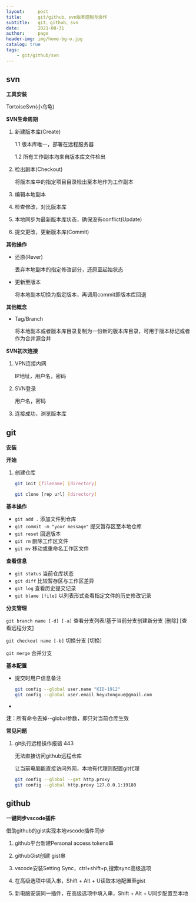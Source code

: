 ```yaml
---
layout:     post
title:      git/github、svn版本控制与协作
subtitle:   git、github、svn
date:       2021-08-31
author:     page
header-img: img/home-bg-o.jpg
catalog: true
tags:
    - git/github/svn
---
```

## svn

**工具安装**

TortoiseSvn(小乌龟)

**SVN生命周期**

1. 新建版本库(Create)

   1.1 版本库唯一，部署在远程服务器

   1.2 所有工作副本均来自版本库文件检出

2. 检出副本(Checkout)

   将版本库中的指定项目目录检出至本地作为工作副本

3. 编辑本地副本

4. 检查修改，对比版本库

5. 本地同步为最新版本库状态，确保没有conflict(Update)

6. 提交更改，更新版本库(Commit)

**其他操作**

- 还原(Rever)

  丢弃本地副本的指定修改部分，还原至起始状态

- 更新至版本

  将本地副本切换为指定版本，再调用commit即版本库回退

**其他概念**

- Tag/Branch

  将本地副本或者版本库目录复制为一份新的版本库目录，可用于版本标记或者作为合并源合并

**SVN初次连接**

1. VPN连接内网

   IP地址，用户名，密码

2. SVN登录

   用户名，密码

3. 连接成功，浏览版本库

## git

**安装**

**开始**

1. 创建仓库

   ```sh
   git init [filename] [directory]
   ```

   ```sh
   git clone [rep url] [directory]
   ```


**基本操作**

- ```git add .``` 添加文件到仓库
- ```git commit -m "your message"``` 提交暂存区至本地仓库
- ```git reset``` 回退版本
- ```git rm``` 删除工作区文件
- ```git mv``` 移动或重命名工作区文件

**查看信息**

- ```git status``` 当前仓库状态
- ```git diff``` 比较暂存区与工作区差异
- ```git log``` 查看历史提交记录
- ```git blame [file]``` 以列表形式查看指定文件的历史修改记录

**分支管理**

```git branch name [-d] [-a]``` 查看分支列表/基于当前分支创建新分支  [删除] [查看远程分支]

```git checkout name [-b]``` 切换分支 [切换]

```git merge``` 合并分支

**基本配置**

- 提交时用户信息备注

  ```sh
  git config --global user.name "KID-1912"
  git config --global user.email heyutongxue@gmail.com
  ```

- 

**注**：所有命令去掉--global参数，即只对当前仓库生效



**常见问题**

1. git执行远程操作报错 443

   无法直接访问github远程仓库

   让当前电脑能直接访问外网，本地有代理则配置git代理

   ```sh
   git config --global --get http.proxy
   git config --global http.proxy 127.0.0.1:19180
   ```



## github

**一键同步vscode插件**

借助github的gist实现本地vscode插件同步

1. github平台新建Personal access tokens串

2. githubGist创建 gist串

3. vscode安装Setting Sync，ctrl+shift+p,搜索sync高级选项

4. 在高级选项中填入串，Shift + Alt + U读取本地配置至gist

5. 新电脑安装同一插件，在高级选项中填入串，Shift + Alt + U同步配置至本地
